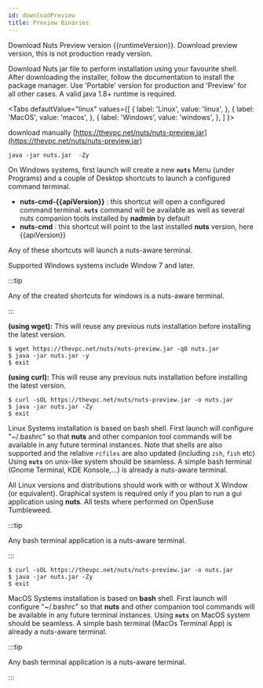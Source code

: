 ```yaml
---
id: downloadPreview
title: Preview Binaries
---
```


Download Nuts Preview version {{runtimeVersion}}.
Download preview version, this is not production ready version.

Download Nuts jar file to perform installation using your favourite shell. After downloading the installer, follow the documentation to install the package manager. Use 'Portable' version for production and 'Preview' for all other cases. A valid java 1.8+ runtime is required.

<Tabs
defaultValue="linux"
values={[
{ label: 'Linux', value: 'linux', },
{ label: 'MacOS', value: 'macos', },
{ label: 'Windows', value: 'windows', },
]
}>
<TabItem value="windows">

download manually [https://thevpc.net/nuts/nuts-preview.jar](https://thevpc.net/nuts/nuts-preview.jar)

```
java -jar nuts.jar  -Zy
```

On Windows systems, first launch will create a new **```nuts```** Menu (under Programs) and a couple of Desktop shortcuts to launch a configured command terminal.
- **nuts-cmd-{{apiVersion}}** : this shortcut will open a configured command terminal. **```nuts```** command will be available as well as several nuts companion tools installed by **nadmin** by default
- **nuts-cmd**       : this shortcut will point to the last installed **nuts** version, here {{apiVersion}}

Any of these shortcuts will launch a nuts-aware terminal.

Supported Windows systems include Window 7 and later.

:::tip

Any of the created shortcuts for windows is a nuts-aware terminal.

:::

</TabItem>
<TabItem value="linux">

__(using wget):__
This will reuse any previous nuts installation before installing the latest version.

```
$ wget https://thevpc.net/nuts/nuts-preview.jar -qO nuts.jar
$ java -jar nuts.jar -y
$ exit
```

__(using curl):__
This will reuse any previous nuts installation before installing the latest version.

```
$ curl -sOL https://thevpc.net/nuts/nuts-preview.jar -o nuts.jar
$ java -jar nuts.jar -Zy
$ exit
```

Linux Systems installation is based on bash shell. First launch will configure "~/.bashrc" so that **nuts** and other companion tool commands will be available in any future terminal instances. Note that shells are also supported and the relative `rcfiles` are also updated (including `zsh`, `fish` etc)
Using **```nuts```** on unix-like system should be seamless. A simple bash terminal (Gnome Terminal, KDE Konsole,...) is already a nuts-aware terminal.

All Linux versions and distributions should work with or without X Window (or equivalent). Graphical system is required only if you plan to run a gui application using **nuts**.
All tests where performed on OpenSuse Tumbleweed.

:::tip

Any bash terminal application is a nuts-aware terminal.

:::

</TabItem>

<TabItem value="macos">

```
$ curl -sOL https://thevpc.net/nuts/nuts-preview.jar -o nuts.jar
$ java -jar nuts.jar -Zy
$ exit
```

MacOS Systems installation is based on **bash** shell. First launch will configure "~/.bashrc" so that **nuts** and other companion tool commands will be available in any future terminal instances.
Using **```nuts```** on MacOS system should be seamless. A simple bash terminal (MacOs Terminal App) is already a nuts-aware terminal.

:::tip

Any bash terminal application is a nuts-aware terminal.

:::

</TabItem>

</Tabs>
